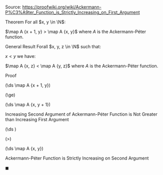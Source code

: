 # 

Source: https://proofwiki.org/wiki/Ackermann-P%C3%A9ter_Function_is_Strictly_Increasing_on_First_Argument

Theorem
For all $x, y \in \N$:

$\map A {x + 1, y} > \map A {x, y}$
where $A$ is the Ackermann-Péter function.


General Result
Forall $x, y, z \in \N$ such that:

$x < y$
we have:

$\map A {x, z} < \map A {y, z}$
where $A$ is the Ackermann-Péter function.


Proof













\(\ds \map A {x + 1, y}\)

\(\ge\)







\(\ds \map A {x, y + 1}\)





Increasing Second Argument of Ackermann-Péter Function is Not Greater than Increasing First Argument














\(\ds \)

\(>\)







\(\ds \map A {x, y}\)





Ackermann-Péter Function is Strictly Increasing on Second Argument



$\blacksquare$





